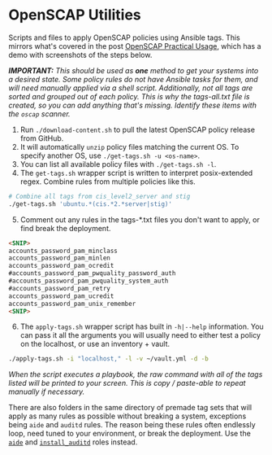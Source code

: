# OpenSCAP Utilities

Scripts and files to apply OpenSCAP policies using Ansible tags. This mirrors what's covered in the post [OpenSCAP Practical Usage](https://straysheep.dev/blog/2024/05/29/openscap-practical-usage/#quickstart-demo), which has a demo with screenshots of the steps below.

***IMPORTANT:** This should be used as **one** method to get your systems into a desired state. Some policy rules do not have Ansible tasks for them, and will need manually applied via a shell script. Additionally, not all tags are sorted and grouped out of each policy. This is why the tags-all.txt file is created, so you can add anything that's missing. Identify these items with the `oscap` scanner.*

1. Run `./download-content.sh` to pull the latest OpenSCAP policy release from GitHub.
2. It will automatically `unzip` policy files matching the current OS. To specify another OS, use `./get-tags.sh -u <os-name>`.
3. You can list all available policy files with `./get-tags.sh -l`.
4. The `get-tags.sh` wrapper script is written to interpret posix-extended regex. Combine rules from multiple policies like this.

```bash
# Combine all tags from cis_level2_server and stig
./get-tags.sh 'ubuntu.*(cis.*2.*server|stig)'
```

5. Comment out any rules in the tags-*.txt files you don't want to apply, or find break the deployment.

```md
<SNIP>
accounts_password_pam_minclass
accounts_password_pam_minlen
accounts_password_pam_ocredit
#accounts_password_pam_pwquality_password_auth
#accounts_password_pam_pwquality_system_auth
#accounts_password_pam_retry
accounts_password_pam_ucredit
accounts_password_pam_unix_remember
<SNIP>
```

6. The `apply-tags.sh` wrapper script has built in `-h|--help` information. You can pass it all the arguments you will usually need to either test a policy on the localhost, or use an inventory + vault.

```bash
./apply-tags.sh -i "localhost," -l -v ~/vault.yml -d -b
```

*When the script executes a playbook, the raw command with all of the tags listed will be printed to your screen. This is copy / paste-able to repeat manually if necessary.*

There are also folders in the same directory of premade tag sets that will apply as many rules as possible without breaking a system, exceptions being `aide` and `auditd` rules. The reason being these rules often endlessly loop, need tuned to your environment, or break the deployment. Use the [`aide`](https://github.com/straysheep-dev/ansible-configs/tree/main/aide) and [`install_auditd`](https://github.com/straysheep-dev/ansible-configs/tree/main/install_auditd) roles instead.